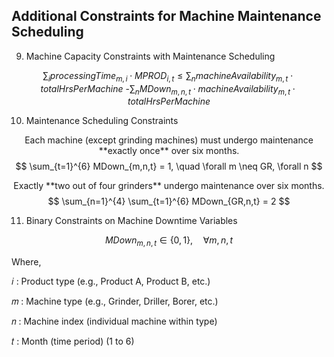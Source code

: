 ## Additional Constraints for Machine Maintenance Scheduling

9. Machine Capacity Constraints with Maintenance Scheduling

$$
\sum_{i} processingTime_{m,i} \cdot MPROD_{i,t} \leq \sum_{n} machineAvailability_{m,t} \cdot totalHrsPerMachine \text{ -} \sum_{n} MDown_{m,n,t} \cdot machineAvailability_{m,t} \cdot totalHrsPerMachine
$$

10. Maintenance Scheduling Constraints
    
$$ 
\text{Each machine (except grinding machines) must undergo maintenance **exactly once** over six months.}
$$
$$
\sum_{t=1}^{6} MDown_{m,n,t} = 1, \quad \forall m \neq GR, \forall n
$$

$$
\text{Exactly **two out of four grinders** undergo maintenance over six months.}
$$
$$
\sum_{n=1}^{4} \sum_{t=1}^{6} MDown_{GR,n,t} = 2
$$

11. Binary Constraints on Machine Downtime Variables

$$
MDown_{m,n,t} \in \{0,1\}, \quad \forall m, n, t
$$


Where,

𝑖 :	Product type (e.g., Product A, Product B, etc.)

𝑚 : Machine type (e.g., Grinder, Driller, Borer, etc.)

𝑛 : Machine index (individual machine within type)

𝑡 : Month (time period) (1 to 6)

